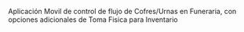Aplicación Movil de control de flujo de Cofres/Urnas en Funeraria, con opciones adicionales de Toma Fisica para Inventario